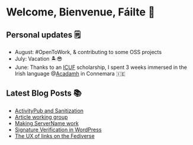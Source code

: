 # Welcome, Bienvenue, Fáilte 👋

## Personal updates 🗒
- August: #OpenToWork, & contributing to some OSS projects
- July: Vacation 🏝😎
- June: Thanks to an [ICUF](https://www.icuf.ie/) scholarship, I spent 3 weeks immersed in the Irish language @[Acadamh](https://www.acadamh.ie/) in Connemara 🇮🇪


## Latest Blog Posts 📚
<!-- BLOG-POST-LIST:START -->
- [ActivityPub and Sanitization](https://mediaformat.org/wordress-activitypub/activitypub-and-sanitization/?utm_source=rss&utm_medium=rss&utm_campaign=activitypub-and-sanitization)
- [Article working group](https://mediaformat.org/wordress-activitypub/article-working-group/?utm_source=rss&utm_medium=rss&utm_campaign=article-working-group)
- [Making ServerName work](https://mediaformat.org/fediverse/making-servername-work/?utm_source=rss&utm_medium=rss&utm_campaign=making-servername-work)
- [Signature Verification in WordPress](https://mediaformat.org/wordress-activitypub/signature-verification-in-wordpress/?utm_source=rss&utm_medium=rss&utm_campaign=signature-verification-in-wordpress)
- [The UX of links on the Fediverse](https://mediaformat.org/fediverse/the-ux-of-links-on-the-fediverse/?utm_source=rss&utm_medium=rss&utm_campaign=the-ux-of-links-on-the-fediverse)
<!-- BLOG-POST-LIST:END -->
